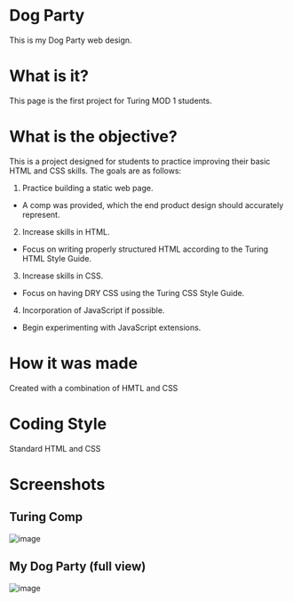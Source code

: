# Dog Party 

This is my Dog Party web design.

# What is it?

This page is the first project for Turing MOD 1 students.

# What is the objective?

This is a project designed for students to practice improving their basic HTML and CSS skills. The goals are as follows:

1. Practice building a static web page.
* A comp was provided, which the end product design should accurately represent.

2. Increase skills in HTML.
* Focus on writing properly structured HTML according to the Turing HTML Style Guide.

3. Increase skills in CSS.
* Focus on having DRY CSS using the Turing CSS Style Guide.

4. Incorporation of JavaScript if possible.
* Begin experimenting with JavaScript extensions.

# How it was made

Created with a combination of HMTL and CSS

# Coding Style

Standard HTML and CSS

# Screenshots

## Turing Comp
![image](https://user-images.githubusercontent.com/43790434/49345685-6c014900-f645-11e8-8f5d-c014e1885578.png)

## My Dog Party (full view)
![image](https://user-images.githubusercontent.com/43790434/49345690-7885a180-f645-11e8-9312-1019fa21809b.png)
